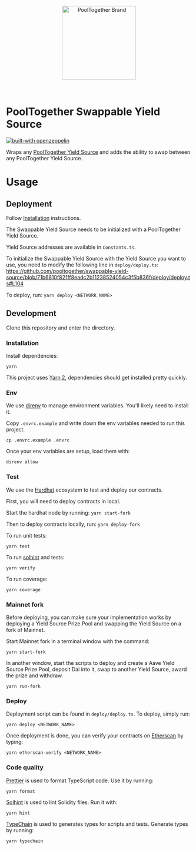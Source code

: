 <p align="center">
  <a href="https://github.com/pooltogether/pooltogether--brand-assets">
    <img src="https://github.com/pooltogether/pooltogether--brand-assets/blob/977e03604c49c63314450b5d432fe57d34747c66/logo/pooltogether-logo--purple-gradient.png?raw=true" alt="PoolTogether Brand" style="max-width:100%;" width="200">
  </a>
</p>

<br />

# PoolTogether Swappable Yield Source

[![built-with openzeppelin](https://img.shields.io/badge/built%20with-OpenZeppelin-3677FF)](https://docs.openzeppelin.com/)

Wraps any [PoolTogether Yield Source](https://docs.pooltogether.com/protocol/yield-sources) and adds the ability to swap between any PoolTogether Yield Source.

# Usage

## Deployment

Follow [Installation](#installation) instructions.

The Swappable Yield Source needs to be initialized with a PoolTogether Yield Source.

Yield Source addresses are available in `Constants.ts`.

To initialize the Swappable Yield Source with the Yield Source you want to use, you need to modify the following line in `deploy/deploy.ts`:
https://github.com/pooltogether/swappable-yield-source/blob/71b6810f821ff8eadc2b11238524054c3f5b836f/deploy/deploy.ts#L104


To deploy, run:
`yarn deploy <NETWORK_NAME>`

## Development

Clone this repository and enter the directory.

### Installation

Install dependencies:

```
yarn
```

This project uses [Yarn 2](https://yarnpkg.com), dependencies should get installed pretty quickly.

### Env

We use [direnv](https://direnv.net) to manage environment variables. You'll likely need to install it.

Copy `.envrc.example` and write down the env variables needed to run this project.
```
cp .envrc.example .envrc
```

Once your env variables are setup, load them with:
```
direnv allow
```

### Test

We use the [Hardhat](https://hardhat.org) ecosystem to test and deploy our contracts.

First, you will need to deploy contracts in local.

Start the hardhat node by running: `yarn start-fork`

Then to deploy contracts locally, run: `yarn deploy-fork`

To run unit tests:

```
yarn test
```

To run [solhint](https://protofire.github.io/solhint/) and tests:

```
yarn verify
```

To run coverage:

```
yarn coverage
```

### Mainnet fork

Before deploying, you can make sure your implementation works by deploying a Yield Source Prize Pool and swapping the Yield Source on a fork of Mainnet.

Start Mainnet fork in a terminal window with the command:

```
yarn start-fork
```

In another window, start the scripts to deploy and create a Aave Yield Source Prize Pool, deposit Dai into it, swap to another Yield Source, award the prize and withdraw.

```
yarn run-fork
```

### Deploy

Deployment script can be found in `deploy/deploy.ts`. To deploy, simply run:
```
yarn deploy <NETWORK_NAME>
```

Once deployment is done, you can verify your contracts on [Etherscan](https://etherscan.io) by typing:

```
yarn etherscan-verify <NETWORK_NAME>
```

### Code quality

[Prettier](https://prettier.io) is used to format TypeScript code. Use it by running:

```
yarn format
```

[Solhint](https://protofire.github.io/solhint/) is used to lint Solidity files. Run it with:
```
yarn hint
```

[TypeChain](https://github.com/ethereum-ts/Typechain) is used to generates types for scripts and tests. Generate types by running:
```
yarn typechain
```
